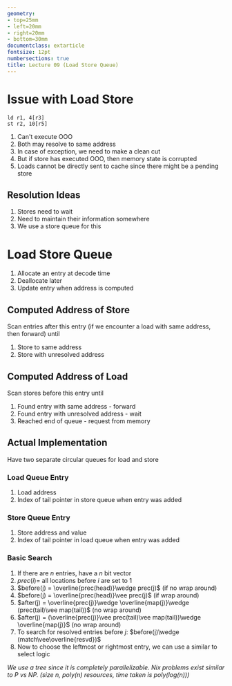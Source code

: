 ```yaml
---
geometry:
- top=25mm
- left=20mm
- right=20mm
- bottom=30mm
documentclass: extarticle
fontsize: 12pt
numbersections: true
title: Lecture 09 (Load Store Queue)
--- 
```


# Issue with Load Store
```
ld r1, 4[r3]
st r2, 10[r5]
```

1. Can't execute OOO
1. Both may resolve to same address
1. In case of exception, we need to make a clean cut
1. But if store has executed OOO, then memory state is corrupted
1. Loads cannot be directly sent to cache since there might be a pending store

## Resolution Ideas
1. Stores need to wait
1. Need to maintain their information somewhere
1. We use a store queue for this

# Load Store Queue
1. Allocate an entry at decode time
1. Deallocate later
1. Update entry when address is computed

## Computed Address of Store
Scan entries after this entry (if we encounter a load with same address, then forward) until

1. Store to same address
1. Store with unresolved address

## Computed Address of Load
Scan stores before this entry until

1. Found entry with same address - forward
1. Found entry with unresolved address - wait
1. Reached end of queue - request from memory

## Actual Implementation
Have two separate circular queues for load and store

### Load Queue Entry
1. Load address
1. Index of tail pointer in store queue when entry was added

### Store Queue Entry
1. Store address and value
1. Index of tail pointer in load queue when entry was added

### Basic Search
1. If there are $n$ entries, have a $n$ bit vector
1. $prec(i) =$ all locations before $i$ are set to $1$
1. $before(j) = \overline{prec(head)}\wedge prec(j)$ (if no wrap around)
1. $before(j) = \overline{prec(head)}\vee prec(j)$ (if wrap around)
1. $after(j) = \overline{prec(j)}\wedge \overline{map(j)}\wedge (prec(tail)\vee map(tail))$ (no wrap around)
1. $after(j) = (\overline{prec(j)}\vee prec(tail)\vee map(tail))\wedge \overline{map(j)}$ (no wrap around)
1. To search for resolved entries before $j$: $before(j)\wedge (match\vee\overline{resvd})$
1. Now to choose the leftmost or rightmost entry, we can use a similar to select logic

*We use a tree since it is completely parallelizable. Nix problems exist similar to P vs NP. (size n, poly(n) resources, time taken is poly(log(n)))*
